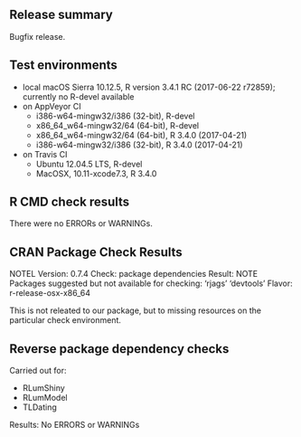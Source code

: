 ## Release summary

Bugfix release.

## Test environments
* local macOS Sierra 10.12.5, R version 3.4.1 RC (2017-06-22 r72859); currently no R-devel available
* on AppVeyor CI
    * i386-w64-mingw32/i386 (32-bit), R-devel
    * x86_64_w64-mingw32/64 (64-bit), R-devel
    * x86_64_w64-mingw32/64 (64-bit), R 3.4.0 (2017-04-21)
    * i386-w64-mingw32/i386 (32-bit), R 3.4.0 (2017-04-21)
* on Travis CI
  * Ubuntu 12.04.5 LTS, R-devel
  * MacOSX, 10.11-xcode7.3, R 3.4.0

## R CMD check results
There were no ERRORs or WARNINGs.

## CRAN Package Check Results

NOTEL 
Version: 0.7.4 
Check: package dependencies 
Result: NOTE 
    Packages suggested but not available for checking: ‘rjags’ ‘devtools’ 
Flavor: r-release-osx-x86_64

This is not releated to our package, but to missing resources on the particular check environment.

## Reverse package dependency checks 

Carried out for: 

* RLumShiny
* RLumModel
* TLDating

Results: No ERRORS or WARNINGs
